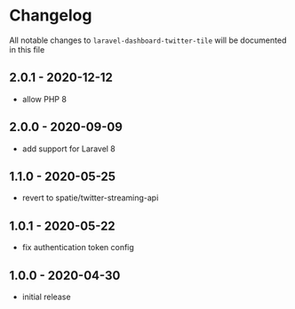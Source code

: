 # Changelog

All notable changes to `laravel-dashboard-twitter-tile` will be documented in this file

## 2.0.1 - 2020-12-12

- allow PHP 8

## 2.0.0 - 2020-09-09

- add support for Laravel 8

## 1.1.0 - 2020-05-25

- revert to spatie/twitter-streaming-api

## 1.0.1 - 2020-05-22

- fix authentication token config

## 1.0.0 - 2020-04-30

- initial release
